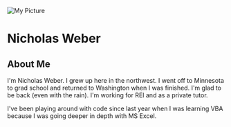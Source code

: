 ![My Picture](http://www.webermath.com/wp-content/uploads/2013/02/LinkedInGreen-150x150.jpg)

# Nicholas Weber

## About Me

I'm Nicholas Weber. I grew up here in the northwest. I went off to Minnesota to grad school and returned to Washington when I was finished. I'm glad to be back (even with the rain). I'm working for REI and as a private tutor.

I've been playing around with code since last year when I was learning VBA because I was going deeper in depth with MS Excel.

